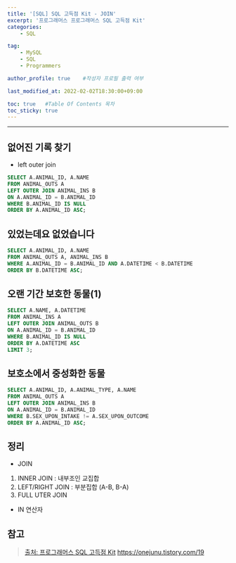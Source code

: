 ```yaml
---
title: '[SQL] SQL 고득점 Kit - JOIN'
excerpt: '프로그래머스 프로그래머스 SQL 고득점 Kit'
categories:
    - SQL

tag:
    - MySQL
    - SQL
    - Programmers

author_profile: true    #작성자 프로필 출력 여부

last_modified_at: 2022-02-02T18:30:00+09:00

toc: true   #Table Of Contents 목차 
toc_sticky: true
---
```


---

## 없어진 기록 찾기 

- left outer join 
  
```sql
SELECT A.ANIMAL_ID, A.NAME 
FROM ANIMAL_OUTS A 
LEFT OUTER JOIN ANIMAL_INS B
ON A.ANIMAL_ID = B.ANIMAL_ID
WHERE B.ANIMAL_ID IS NULL
ORDER BY A.ANIMAL_ID ASC;
```

## 있었는데요 없었습니다

```sql
SELECT A.ANIMAL_ID, A.NAME
FROM ANIMAL_OUTS A, ANIMAL_INS B
WHERE A.ANIMAL_ID = B.ANIMAL_ID AND A.DATETIME < B.DATETIME
ORDER BY B.DATETIME ASC;
```

## 오랜 기간 보호한 동물(1)

```sql
SELECT A.NAME, A.DATETIME
FROM ANIMAL_INS A
LEFT OUTER JOIN ANIMAL_OUTS B 
ON A.ANIMAL_ID = B.ANIMAL_ID
WHERE B.ANIMAL_ID IS NULL
ORDER BY A.DATETIME ASC
LIMIT 3;
```

## 보호소에서 중성화한 동물

```sql
SELECT A.ANIMAL_ID, A.ANIMAL_TYPE, A.NAME
FROM ANIMAL_OUTS A
LEFT OUTER JOIN ANIMAL_INS B
ON A.ANIMAL_ID = B.ANIMAL_ID
WHERE B.SEX_UPON_INTAKE != A.SEX_UPON_OUTCOME
ORDER BY A.ANIMAL_ID ASC;
```

## 정리
- JOIN
1. INNER JOIN : 내부조인 교집합
2. LEFT/RIGHT JOIN : 부분집합 (A-B, B-A)
3. FULL UTER JOIN

- IN 연산자

## 참고

> [출처: 프로그래머스 SQL 고득점 Kit](https://programmers.co.kr/learn/challenges?tab=sql_practice_kit)
> https://onejunu.tistory.com/19